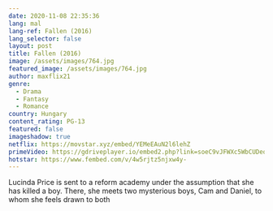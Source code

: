 ```yaml
---
date: 2020-11-08 22:35:36
lang: mal
lang-ref: Fallen (2016)
lang_selector: false
layout: post
title: Fallen (2016)
image: /assets/images/764.jpg
featured_image: /assets/images/764.jpg
author: maxflix21
genre:
  - Drama
  - Fantasy
  - Romance
country: Hungary
content_rating: PG-13
featured: false
imageshadow: true
netflix: https://movstar.xyz/embed/YEMeEAuN2l6lehZ
primeVideo: https://gdriveplayer.io/embed2.php?link=soeC9vJFWXc5WbCUDeqRLwyjnG4TOdF5218NQApED5a%252By2ma0UVy3yDHzY3xkl9dNW6gtfdoU%252FstL6Q9nH6a1IgAGrlehm5WTVOQf1d41U3QNxJQRaGDmo5O23us%252Bnlb1xS18NLeg1dUHsdpkD83GSe%252F4QYSza4bjD9RJx%252B%252BNC7ByCzA%252FxNEPXgWQDpiSnB78%253D
hotstar: https://www.fembed.com/v/4w5rjtz5njxw4y-
---
```

Lucinda Price is sent to a reform academy under the assumption that she has killed a boy. There, she meets two mysterious boys, Cam and Daniel, to whom she feels drawn to both